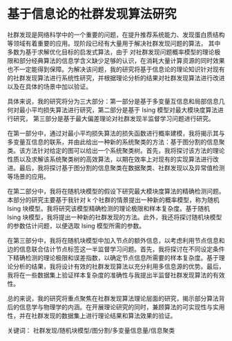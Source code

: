 # 基于信息论的社群发现算法研究

社群发现是网络科学中的一个重要的问题，在提升推荐系统能力、发现蛋白质结构等领域有着重要的应用。现阶段已经有大量用于解决社群发现问题的算法，
其中多数为基于求解优化目标的启发式算法，由于
对社群发现问题概率模型的理论极限和部分经典算法的信息学含义缺少足够的认识，在消耗大量计算资源的同时效果也不一定能得到保障。为解决该问题，我的研究将基于信息论的理论知识针对现有的社群发现算法进行系统性研究，并根据理论分析的结果对社群发现算法进行改进以及在具体的场景中加以验证。

具体来说，我的研究将分为三大部分：第一部分是基于多变量互信息和局部信息几何对最小平均损失算法进行研究，第二部分是基于 Ising 模型对最大模块度算法进行研究，
第三部分是基于最大偏差理论对社群发现半监督学习问题进行研究。

在第一部分中，通过对最小平均损失算法的损失函数进行概率建模，我将揭示其与多变量互信息的联系，并由此给出一种新的系统聚类的方法：基于图分割的信息聚类。该方法针对给定的图可以给出一个系统聚类树。首先，我将探讨该方法的理论性质以及求解该系统聚类树的高效算法，以期在效率上对现有的实现算法进行改进。最后，我将探讨基于图分割的信息聚类在数据聚类、社群发现以及异常值检测等场景的应用。

在第二部分中，我将在随机块模型的假设下研究最大模块度算法的精确检测问题。本部分的研究主要基于我针对 k 个社群的情景提出一种新的概率模型，称为随机 Ising 块模型。我将研究该模型精确检测的理论极限和样本复杂度。基于随机 Ising 块模型，我将提出一种新的社群发现的方法。此外，我还将探讨随机块模型的参数估计问题，以便选取 Ising 模型所需的参数。

在第三部分中，我将在随机块模型中加入节点的额外信息，以考虑利用节点信息和边的信息联合估计节点标签这一半监督学习问题。首先，我将探讨在不同设定条件下精确检测的理论极限和误差指数，以确定节点信息所需要的样本复杂度。基于理论分析的结果，我将设计有效的社群发现算法以充分利用多信息源的优势。最后，我将在一些数据集上验证样本复杂度的准确性与我提出半监督社群发现算法的有效性。

总的来说，我的研究将重点聚焦在社群发现算法理论层面的研究，揭示部分算法背后的信息学与物理学的内涵。在开展理论研究的同时，兼顾算法的可实现性与实用性，并在社群发现的数据集上进行理论结果和算法效果的验证。

关键词： 社群发现/随机块模型/图分割/多变量信息量/信息聚类
